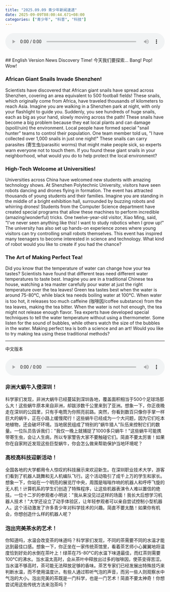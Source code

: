 ```yaml
---
title: "2025.09.09 青少年新闻速递"
date: 2025-09-09T08:00:44.671+08:00
categories: ["青少年", "科普", "科技"]
---
```

<audio controls style="width: 100%; max-width: 900px; margin: 1.5em 0; display: block;">
<source src="/mp3/teen_news/20250909.en.wav" type="audio/wav">
</audio>
## English Version
News Discovery Time! 今天我们要探索... Bang! Pop! Wow!

### African Giant Snails Invade Shenzhen!

Scientists have discovered that African giant snails have spread across Shenzhen, covering an area equivalent to 500 football fields! These snails, which originally come from Africa, have traveled thousands of kilometers to reach Asia. Imagine you are walking in a Shenzhen park at night, with only your flashlight to guide you. Suddenly, you see hundreds of huge snails, each as big as your hand, slowly moving across the path! These snails have become a big problem because they eat local plants and can damage (spoil/ruin) the environment. Local people have formed special "snail hunter" teams to control their population. One team member told us, "I have collected over 1,000 snails in just one night!" These snails can carry parasites (寄生虫/parasitic worms) that might make people sick, so experts warn everyone not to touch them. If you found these giant snails in your neighborhood, what would you do to help protect the local environment?

### High-Tech Welcome at Universities!

Universities across China have welcomed new students with amazing technology shows. At Shenzhen Polytechnic University, visitors have seen robots dancing and drones flying in formation. The event has attracted thousands of young students and their families. Imagine you are standing in the middle of a bright exhibition hall, surrounded by buzzing robots and whirring drones! Students from the Computer Science department have created special programs that allow these machines to perform incredible (amazing/wonderful) tricks. One twelve-year-old visitor, Xiao Ming, said, "I've never seen anything like this! I want to study robotics when I grow up!" The university has also set up hands-on experience zones where young visitors can try controlling small robots themselves. This event has inspired many teenagers to become interested in science and technology. What kind of robot would you like to create if you had the chance?

### The Art of Making Perfect Tea!

Did you know that the temperature of water can change how your tea tastes? Scientists have found that different teas need different water temperatures to taste best. Imagine you are in a traditional Chinese tea house, watching a tea master carefully pour water at just the right temperature over the tea leaves! Green tea tastes best when the water is around 75-80°C, while black tea needs boiling water at 100°C. When water is too hot, it releases too much caffeine (咖啡因/coffee substance) from the tea leaves, making the tea bitter. When the water is not hot enough, the tea might not release enough flavor. Tea experts have developed special techniques to tell the water temperature without using a thermometer. Some listen for the sound of bubbles, while others watch the size of the bubbles in the water. Making perfect tea is both a science and an art! Would you like to try making tea using these traditional methods?

---
中文版本
<audio controls style="width: 100%; max-width: 900px; margin: 1.5em 0; display: block;">
    <source src="/mp3/teen_news/20250909.cn.wav"
  type="audio/wav">
  </audio>
### 非洲大蜗牛入侵深圳！

科学家们发现，非洲大蜗牛已经蔓延到深圳各地，覆盖面积相当于500个足球场那么大！这些蜗牛原本来自非洲，却跋涉数千公里来到了亚洲。想象一下，你正夜晚走在深圳的公园里，只有手电筒为你照亮前路。突然，你看到数百只像你手掌一样巨大的蜗牛，正在小路上缓慢爬行！这些蜗牛已经成为一个大问题，因为它们吃本地植物，还会破坏环境。当地居民组成了特别的"蜗牛猎人"队伍来控制它们的数量。一位队员告诉我们："我仅一晚上就捕捉了1000多只蜗牛！"这些蜗牛可能携带寄生虫，会让人生病，所以专家警告大家不要触碰它们。简直不要太厉害！如果你在自家附近发现这些巨型蜗牛，你会怎么做来帮助保护当地环境呢？

### 高校高科技迎新活动！

全国各地的大学都用令人惊叹的科技展示来欢迎新生。在深圳职业技术大学，游客们看到了机器人跳舞和无人机编队飞行。这个活动吸引了成千上万的学生和家长。想象一下，你站在一个明亮的展览厅中央，周围是嗡嗡作响的机器人和呼呼飞旋的无人机！计算机系的学生们创造了特殊程序，让这些机器表演令人难以置信的绝技。一位十二岁的参观者小明说："我从来没见过这样的场面！我长大后想学习机器人技术！"大学还设立了动手体验区，让年轻参观者可以亲自尝试控制小型机器人。这个活动激发了许多青少年对科学技术的兴趣。简直不要太酷！如果你有机会，你想创造什么样的机器人呢？

### 泡出完美茶水的艺术！

你知道吗，水温会改变茶的味道吗？科学家们发现，不同的茶需要不同的水温才能达到最佳口感。想象一下，你正坐在一家传统茶馆里，看着茶艺师小心翼翼地将温度恰到好处的水倒在茶叶上！绿茶在75-80°C的水温下味道最佳，而红茶则需要100°C的沸水。当水温太高时，会从茶叶中释放出过多的咖啡因，使茶变得苦涩。当水温不够高时，茶可能无法释放足够的香味。茶艺专家们已经发展出特殊技巧来判断水温，而不使用温度计。有些人通过聆听气泡的声音，而另一些人则观察水中气泡的大小。泡出完美的茶既是一门科学，也是一门艺术！简直不要太神奇！你想尝试用这些传统方法来泡茶吗？